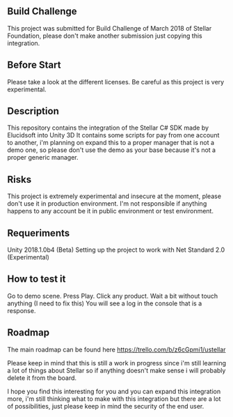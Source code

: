 Build Challenge
---------------
This project was submitted for Build Challenge of March 2018 of Stellar Foundation, please don't make another submission just copying this integration.

Before Start
---------------
Please take a look at the different licenses.
Be careful as this project is very experimental.

Description
---------------
This repository contains the integration of the Stellar C# SDK made by Elucidsoft into Unity 3D
It contains some scripts for pay from one account to another, i'm planning on expand this to a proper manager that is not a demo one, so please don't use the demo as your base because it's not a proper generic manager.

Risks
---------------
This project is extremely experimental and insecure at the moment, please don't use it in production environment.
I'm not responsible if anything happens to any account be it in public environment or test environment.

Requeriments
---------------
Unity 2018.1.0b4 (Beta)
Setting up the project to work with Net Standard 2.0 (Experimental)

How to test it
---------------
Go to demo scene.
Press Play.
Click any product.
Wait a bit without touch anything (I need to fix this)
You will see a log in the console that is a response.

Roadmap
--------------
The main roadmap can be found here
https://trello.com/b/z6cGpmi1/ustellar

Please keep in mind that this is still a work in progress since i'm still learning a lot of things about Stellar so if anything doesn't make sense i will probably delete it from the board.


I hope you find this interesting for you and you can expand this integration more, i'm still thinking what to make with this integration but there are a lot of possibilities, just please keep in mind the security of the end user.
